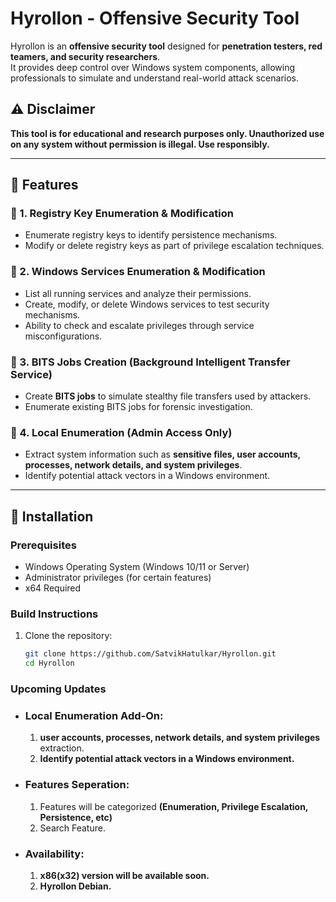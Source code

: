 # Hyrollon - Offensive Security Tool

Hyrollon is an **offensive security tool** designed for **penetration testers, red teamers, and security researchers**.  
It provides deep control over Windows system components, allowing professionals to simulate and understand real-world attack scenarios.  

## ⚠️ Disclaimer
**This tool is for educational and research purposes only. Unauthorized use on any system without permission is illegal. Use responsibly.**

---

## 🚀 Features
### 🔹 1. Registry Key Enumeration & Modification
- Enumerate registry keys to identify persistence mechanisms.
- Modify or delete registry keys as part of privilege escalation techniques.

### 🔹 2. Windows Services Enumeration & Modification
- List all running services and analyze their permissions.
- Create, modify, or delete Windows services to test security mechanisms.
- Ability to check and escalate privileges through service misconfigurations.

### 🔹 3. BITS Jobs Creation (Background Intelligent Transfer Service)
- Create **BITS jobs** to simulate stealthy file transfers used by attackers.
- Enumerate existing BITS jobs for forensic investigation.

### 🔹 4. Local Enumeration (Admin Access Only)
- Extract system information such as **sensitive files, user accounts, processes, network details, and system privileges**.
- Identify potential attack vectors in a Windows environment.

---

## 🔧 Installation
### **Prerequisites**
- Windows Operating System (Windows 10/11 or Server)
- Administrator privileges (for certain features)
- x64 Required

### **Build Instructions**
1. Clone the repository:
   ```sh
   git clone https://github.com/SatvikHatulkar/Hyrollon.git
   cd Hyrollon
   ```

### **Upcoming Updates**
- ### Local Enumeration Add-On:
    1. **user accounts, processes, network details, and system privileges** extraction.
    2. **Identify potential attack vectors in a Windows environment.**
- ### Features Seperation:
    1. Features will be categorized **(Enumeration, Privilege Escalation, Persistence, etc)**
    2. Search Feature.
- ### Availability:
    1. **x86(x32) version will be available soon.**
    2. **Hyrollon Debian.**